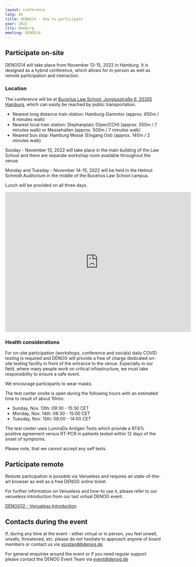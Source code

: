 ```yaml
---
layout: conference
lang: de
title: DENOG14 - How to participate
year: 2022
city: Hamburg
meeting: DENOG14
---
```


## Participate on-site

DENOG14 will take place from November 13-15, 2022 in Hamburg. It is designed as a hybrid conference, which allows for in-person as well as remote participation and interaction.

### Location

The conference will be at [Bucerius Law School, Jungiusstraße 6, 20355 Hamburg](https://goo.gl/maps/qwttdpvVYMy8AMV38), which can easily be reached by public transportation.

* Nearest long distance train station: Hamburg-Dammtor (approx. 650m / 8 minutes walk)
* Nearest local train station: Stephanplatz (Oper/CCH) (approx. 550m / 7 minutes walk) or Messehallen (approx. 500m / 7 minutes walk)
* Nearest bus stop: Hamburg Messe (Eingang Ost) (approx. 140m / 2 minutes walk)

Sunday - November 13, 2022 will take place in the main building of the Law School and there are separate workshop room available throughout the venue.

Monday and Tuesday - November 14-15, 2022 will be held in the Helmut Schmidt Auditorium in the middle of the Bucerius Law School campus.

Lunch will be provided on all three days.

<iframe src="https://www.google.com/maps/embed?pb=!1m18!1m12!1m3!1d3642.298739658595!2d9.980389462759364!3d53.55888664164134!2m3!1f0!2f0!3f0!3m2!1i1024!2i768!4f13.1!3m3!1m2!1s0x47b18f3d8197df6b%3A0x94bc9c21f676ecba!2sBucerius%20Law%20School!5e0!3m2!1sen!2sde!4v1667905498636!5m2!1sen!2sde" width="600" height="450" style="border:0;" allowfullscreen="" loading="lazy" referrerpolicy="no-referrer-when-downgrade"></iframe>

### Health considerations

For on-site participation (workshops, conference and socials) daily COVID testing is required and DENOG will provide a free of charge dedicated on-site testing facility in front of the entrance to the venue. Especially in our field, where many people work on critical infrastructure, we must take responsibility to ensure a safe event.

We encourage participants to wear masks.

The test center onsite is open during the following hours with an estimated time to result of about 10min.
* Sunday, Nov. 13th: 09:30 - 15:30 CET 
* Monday, Nov. 14th: 08:30 - 15:00 CET 
* Tuesday, Nov. 15th: 08:00 - 14:00 CET

The test center uses LumiraDx Antigen Tests which provide a 97.6% positive agreement versus RT-PCR in patients tested within 12 days of the onset of symptoms.

Please note, that we cannot accept any self tests.

## Participate remote

Remote participation is possible via Venueless and requires an state-of-the-art browser as well as a free DENOG online ticket.

For further information on Venueless and how-to use it, please refer to our venueless introduction from our last virtual DENOG event.

[DENOG12 - Venueless Introduction](https://www.youtube.com/watch?v=u95cNlC25Ic)

## Contacts during the event

If, during any time at the event - either virtual or in person, you feel unwell, unsafe, threatened, etc. please do not hesitate to approach anyone of board members or contact us via [vorstand@denog.de](mailto:vorstand@denog.de).

For general enquiries around the event or if you need regular support please contact the DENOG Event Team via [event@denog.de](mailto:event@denog.de)
